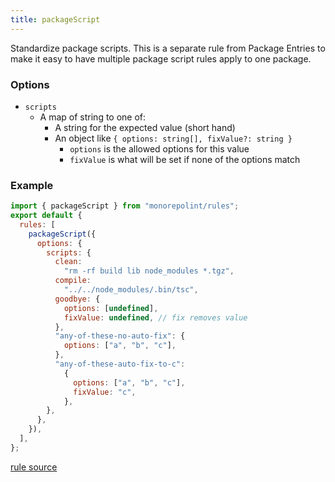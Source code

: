 ```yaml
---
title: packageScript
---
```


Standardize package scripts. This is a separate rule from Package Entries to make it easy to have multiple package script rules apply to one package.

### Options

- `scripts`
  - A map of string to one of:
    - A string for the expected value (short hand)
    - An object like `{ options: string[], fixValue?: string }`
      - `options` is the allowed options for this value
      - `fixValue` is what will be set if none of the options match

### Example

```javascript
import { packageScript } from "monorepolint/rules";
export default {
  rules: [
    packageScript({
      options: {
        scripts: {
          clean:
            "rm -rf build lib node_modules *.tgz",
          compile:
            "../../node_modules/.bin/tsc",
          goodbye: {
            options: [undefined],
            fixValue: undefined, // fix removes value
          },
          "any-of-these-no-auto-fix": {
            options: ["a", "b", "c"],
          },
          "any-of-these-auto-fix-to-c":
            {
              options: ["a", "b", "c"],
              fixValue: "c",
            },
        },
      },
    }),
  ],
};
```

[rule source](https://github.com/monorepolint/monorepolint/blob/master/packages/rules/src/packageScript.ts)
